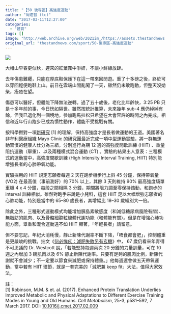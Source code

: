 ```yaml
---
title: "【50 後專區】高強度運動"
author: "周達智 (tc)"
date: "2017-03-11T12:27:00"
categories:
  - "體育"
tags: []
image: "http://web.archive.org/web/2021im_/https://assets.thestandnews.com/media/photos/IMG_4058202_J9z0R.jpg"
original_url: "thestandnews.com/sport/50-後專區-高強度運動"
---
```

![](http://web.archive.org/web/2021im_/https://assets.thestandnews.com/media/photos/IMG_4058202_J9z0R.jpg)

大帽山早春更似秋，遲來的紅葉霧中爭妍，不讓小鮮綠放肆。

去年傷患難纒，只能在厚㡳鞋保護下在這一帶來回閒遊。重了十多磅之後，終於可以穿回輕便跑鞋上山。前日在雲端山間亂闖了一天，雖然仍未敢跑動，但整天沒拗柴，痊癒在望。

傷患可以醫好，但體能下降無法逆轉。過了五十歲後，老化比年齡快，3:25 PB 只是十多年前的事，今日恍如隔世。雖然按統計推算，未來幾年 sub-4 應仍綽綽有餘，但我已退化到一個境地，參加跑馬拉松只希望在大會容許的時間之內完成，相信和近年行山跑步已成為慣性動作，體能不受挑戰有關。

按科學撚對一項[新研究](http://web.archive.org/web/20210710120305/http://www.cell.com/cell-metabolism/abstract/S1550-4131(17)30099-2) \[1\] 的理解，保持高強度才是長者做運動的王道。美國著名非牟利醫療組織 Mayo Clinic 的研究團最近完成一項中型運動實驗，將一群無運動習慣的健康人仕分為三組，分別進行為期 12 週的高強度間歇訓練 (HIIT) 、重量阻抗運動（舉重）、以及兩種模式混合運動 (CT) 。實驗的結果出人意表：三種模式的運動當中，高強度間歇訓練 (High Intensity Interval Training, HIIT) 特別能增強長者的心肺帶氧功能。

實驗採用的 HIIT 規定志願者每週 2 天在跑步機步行上斜 45 分鐘，保持帶氧量 (VO2) 在最高值（事前測好）的 70% 以上，其餘 3 天則維持 90% 最高強度騎單車機 4 x 4 分鐘，每段之間相隔 3 分鐘，期間將阻力調至零保持踏動，和跑步的 interval 訓練相似。雖然對跑手來說是小兒科，這套 HIIT 足以大幅增強志願者的心肺功能，特別是當中的 65–80 歲長者，其增幅比 18–30 歲組別大一倍。

除此之外，三種形式運動模式均能增加胰島素敏感度（和減低糖尿病風險有關）、無脂肪的肌肉、以及骨骼細胞粒線體代謝功能（和體能有關）。但是在增強心肺功能方面，舉重和混合運動遠不如 HIIT 顯著，「年輕長者」請留意。

但不要忘記，年紀大消秏慢，靜止新陳代謝率不斷下降，「唔食都會肥」，控制體重是更嚴峻的挑戰。拙文《[何必愧疚：減肥失敗另有玄機](http://web.archive.org/web/20210710120305/http://bit.ly/2nmOAq2)》中， 67 歲仍看來年青得不可思議的 Dr. Westcott 說，「若能堅持每週兩次 20 分鐘的力量訓量，可在 10 週之內增加 3 磅肌肉以及 6% 靜止新陳代謝率。只要有足夠的肌肉比例，新陳代謝就不會減少；不一定要以節食來減肥或保持體重。」他每週還會做五天帶氧運動，當中若有 HIIT 環節，就是一套完美的「減肥兼 keep fit」大法，值得大家效法。

註：  
\[1\] Robinson, M.M. & et. al. (2017). Enhanced Protein Translation Underlies Improved Metabolic and Physical Adaptations to Different Exercise Training Modes in Young and Old Humans. _Cell Metabolism_, 25-3, p581–592, 7 March 2017. DOI: [10.1016/j.cmet.2017.02.009](http://web.archive.org/web/20210710120305/http://www.cell.com/cell-metabolism/abstract/S1550-4131(17)30099-2)
